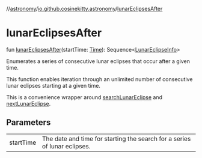 //[astronomy](../../index.md)/[io.github.cosinekitty.astronomy](index.md)/[lunarEclipsesAfter](lunar-eclipses-after.md)

# lunarEclipsesAfter

fun [lunarEclipsesAfter](lunar-eclipses-after.md)(startTime: [Time](-time/index.md)): Sequence&lt;[LunarEclipseInfo](-lunar-eclipse-info/index.md)&gt;

Enumerates a series of consecutive lunar eclipses that occur after a given time.

This function enables iteration through an unlimited number of consecutive lunar eclipses starting at a given time.

This is a convenience wrapper around [searchLunarEclipse](search-lunar-eclipse.md) and [nextLunarEclipse](next-lunar-eclipse.md).

## Parameters

| | |
|---|---|
| startTime | The date and time for starting the search for a series of lunar eclipses. |
